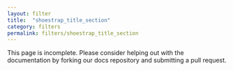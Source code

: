 ```yaml
---
layout: filter
title:  "shoestrap_title_section"
category: filters
permalink: filters/shoestrap_title_section
---
```


This page is incomplete. Please consider helping out with the documentation by forking our docs repository and submitting a pull request.